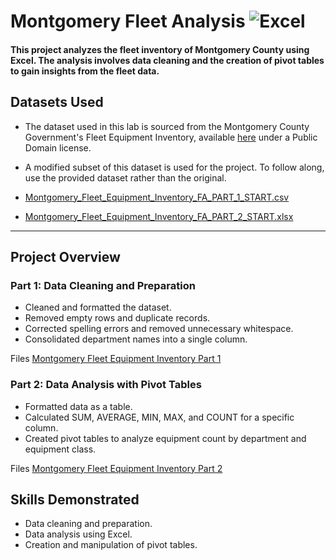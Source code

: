 # Montgomery Fleet Analysis  ![Excel](https://img.shields.io/badge/-Excel-217346?style=flat&logo=microsoft-excel&logoColor=white)
#### This project analyzes the fleet inventory of Montgomery County using Excel. The analysis involves data cleaning and the creation of pivot tables to gain insights from the fleet data.



## Datasets Used
- The dataset used in this lab is sourced from the Montgomery County Government's Fleet Equipment Inventory, available [here](https://data.montgomerycountymd.gov/Government/Fleet-Equipment-Inventory/93vc-wpdr/about_data) under a Public Domain license.

- A modified subset of this dataset is used for the project. To follow along, use the provided dataset rather than the original.

- [Montgomery_Fleet_Equipment_Inventory_FA_PART_1_START.csv](https://github.com/DavidDanielz/Montgomery-Fleet-Analysis/blob/d0a1481dce3cdcb0fbf679f723bcc81ee391a794/Montgomery_Fleet_Equipment_Inventory_FA_PART_1_START%20(1).csv)

- [Montgomery_Fleet_Equipment_Inventory_FA_PART_2_START.xlsx](https://github.com/DavidDanielz/Montgomery-Fleet-Analysis/blob/e8ebd6e475e7eda712e3715509a8ec1fbcaa7a68/Montgomery_Fleet_Equipment_Inventory_FA_PART_2_START%20(1).xlsx)

---

## Project Overview

### Part 1: Data Cleaning and Preparation

- Cleaned and formatted the dataset.
- Removed empty rows and duplicate records.
- Corrected spelling errors and removed unnecessary whitespace.
- Consolidated department names into a single column.

Files [Montgomery Fleet Equipment Inventory Part 1](Montgomery_Fleet_Equipment_Inventory_FA_PART_1_END.XLSX.xlsx)

### Part 2: Data Analysis with Pivot Tables

- Formatted data as a table.
- Calculated SUM, AVERAGE, MIN, MAX, and COUNT for a specific column.
- Created pivot tables to analyze equipment count by department and equipment class.

Files [Montgomery Fleet Equipment Inventory Part 2](Montgomery_Fleet_Equipment_Inventory_FA_PART_2_END.XLSX.xlsx)

## Skills Demonstrated

- Data cleaning and preparation.
- Data analysis using Excel.
- Creation and manipulation of pivot tables.

